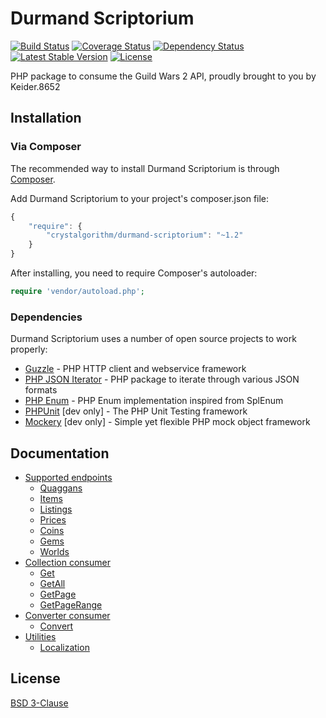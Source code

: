 Durmand Scriptorium
===================
[![Build Status](https://travis-ci.org/EtienneLamoureux/durmand-scriptorium.svg)](https://travis-ci.org/EtienneLamoureux/durmand-scriptorium)
[![Coverage Status](https://img.shields.io/coveralls/EtienneLamoureux/durmand-scriptorium.svg)](https://coveralls.io/r/EtienneLamoureux/durmand-scriptorium)
[![Dependency Status](https://www.versioneye.com/user/projects/54276b2175d3727f13000228/badge.svg)](https://www.versioneye.com/user/projects/54276b2175d3727f13000228)
[![Latest Stable Version](https://poser.pugx.org/crystalgorithm/durmand-scriptorium/v/stable.svg)](https://packagist.org/packages/crystalgorithm/durmand-scriptorium)
[![License](https://poser.pugx.org/crystalgorithm/durmand-scriptorium/license.svg)](https://packagist.org/packages/crystalgorithm/durmand-scriptorium)

PHP package to consume the Guild Wars 2 API, proudly brought to you by Keider.8652

Installation
------------
### Via Composer

The recommended way to install Durmand Scriptorium is through
[Composer](http://getcomposer.org).

Add Durmand Scriptorium to your project's composer.json file:

```javascript
{
    "require": {
        "crystalgorithm/durmand-scriptorium": "~1.2"
    }
}
```

After installing, you need to require Composer's autoloader:

```php
require 'vendor/autoload.php';
```

### Dependencies
Durmand Scriptorium uses a number of open source projects to work properly:
- [Guzzle](https://github.com/guzzle/guzzle) - PHP HTTP client and webservice framework
- [PHP JSON Iterator](https://github.com/EtienneLamoureux/php-json-iterator) - PHP package to iterate through various JSON formats
- [PHP Enum](https://github.com/myclabs/php-enum) - PHP Enum implementation inspired from SplEnum
- [PHPUnit](https://github.com/sebastianbergmann/phpunit) [dev only] - The PHP Unit Testing framework
- [Mockery](https://github.com/padraic/mockery) [dev only] - Simple yet flexible PHP mock object framework

Documentation
-------------
- [Supported endpoints](https://github.com/EtienneLamoureux/durmand-scriptorium/blob/master/docs/SUPPORTED_ENDPOINTS.md#supported-endpoints)
    - [Quaggans](https://github.com/EtienneLamoureux/durmand-scriptorium/blob/master/docs/SUPPORTED_ENDPOINTS.md#quaggans)
    - [Items](https://github.com/EtienneLamoureux/durmand-scriptorium/blob/master/docs/SUPPORTED_ENDPOINTS.md#items)
    - [Listings](https://github.com/EtienneLamoureux/durmand-scriptorium/blob/master/docs/SUPPORTED_ENDPOINTS.md#listings)
    - [Prices](https://github.com/EtienneLamoureux/durmand-scriptorium/blob/master/docs/SUPPORTED_ENDPOINTS.md#prices)
    - [Coins](https://github.com/EtienneLamoureux/durmand-scriptorium/blob/master/docs/SUPPORTED_ENDPOINTS.md#coins)
    - [Gems](https://github.com/EtienneLamoureux/durmand-scriptorium/blob/master/docs/SUPPORTED_ENDPOINTS.md#gems)
    - [Worlds](https://github.com/EtienneLamoureux/durmand-scriptorium/blob/master/docs/SUPPORTED_ENDPOINTS.md#worlds)
- [Collection consumer](https://github.com/EtienneLamoureux/durmand-scriptorium/blob/master/docs/COLLECTION_CONSUMER.md#collection-consumer)
    - [Get](https://github.com/EtienneLamoureux/durmand-scriptorium/blob/master/docs/COLLECTION_CONSUMER.md#get)
    - [GetAll](https://github.com/EtienneLamoureux/durmand-scriptorium/blob/master/docs/COLLECTION_CONSUMER.md#getall)
    - [GetPage](https://github.com/EtienneLamoureux/durmand-scriptorium/blob/master/docs/COLLECTION_CONSUMER.md#getpage)
    - [GetPageRange](https://github.com/EtienneLamoureux/durmand-scriptorium/blob/master/docs/COLLECTION_CONSUMER.md#getpagerange)
- [Converter consumer](https://github.com/EtienneLamoureux/durmand-scriptorium/blob/master/docs/CONVERTER_CONSUMER.md#converter-consumer)
    - [Convert](https://github.com/EtienneLamoureux/durmand-scriptorium/blob/master/docs/CONVERTER_CONSUMER.md#convert)
- [Utilities](https://github.com/EtienneLamoureux/durmand-scriptorium/blob/master/docs/UTILITIES.md#utilities)
    - [Localization](https://github.com/EtienneLamoureux/durmand-scriptorium/blob/master/docs/UTILITIES.md#localization)

License
-------
[BSD 3-Clause](https://github.com/EtienneLamoureux/DurmandScriptorium/blob/master/LICENSE)